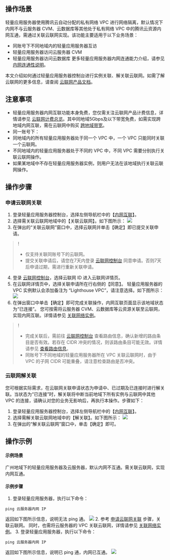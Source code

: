 ## 操作场景
轻量应用服务器使用腾讯云自动分配的私有网络 VPC 进行网络隔离，默认情况下内网不与云服务器 CVM、云数据库等其他处于私有网络 VPC 中的腾讯云资源内网互通，需通过关联云联网实现。该功能主要适用于以下业务场景：
 - 同账号下不同地域内的轻量应用服务器互访
 - 轻量应用服务器访问云服务器 CVM
 - 轻量应用服务器访问云数据库
更多轻量应用服务器内网连通能力介绍，请参见 [内网连通性说明](https://cloud.tencent.com/document/product/1207/50103#IntranetUnicom)。


本文介绍如何通过轻量应用服务器控制台进行实例关联、解关联云联网。如需了解云联网的更多信息，请查阅 [云联网产品文档](https://cloud.tencent.com/document/product/877/18675)。

## 注意事项
- 轻量应用服务器内网互联功能本身免费，您仅需关注云联网产品计费信息，详情请参见 [云联网计费总览](https://cloud.tencent.com/document/product/877/18676)。其中同地域5Gbps及以下带宽免费，如需实现跨地域内网互联，需在云联网中购买 [跨地域带宽](https://cloud.tencent.com/document/product/877/49859)。
- 同一账号下：
 - 同地域内的所有轻量应用服务器处于同一个 VPC 中，一个 VPC 只能同时关联一个云联网。
 - 不同地域内的轻量应用服务器处于不同的 VPC 中，不同 VPC 需要分别执行关联云联网操作。
- 如果某地域中不存在轻量应用服务器实例，则用户无法在该地域执行关联云联网操作。

## 操作步骤

### 申请云联网关联[](id:association)
1. 登录轻量应用服务器控制台，选择左侧导航栏中的【[内网互联](https://console.cloud.tencent.com/lighthouse/ccn/index)】。
2. 选择需关联云联网地域中的【关联云联网】。如下图所示：
![](https://main.qcloudimg.com/raw/03a8c49cbb7a543195bd2724d345ef6e.png)
3. 在弹出的“关联云联网”窗口中，选择云联网并单击【确定】即已提交关联申请。
>!
>- 仅支持关联同账号下的云联网。
>- 提交关联申请后，请您在7天内登录 [云联网控制台](https://console.cloud.tencent.com/vpc/ccn) 同意申请。否则7天后申请过期，需进行重新关联申请。
>
4. 登录 [云联网控制台](https://console.cloud.tencent.com/vpc/ccn)，选择云联网 ID 进入云联网详情页。
5. 在云联网详情页中，选择关联申请所在行右侧的【同意】。
轻量应用服务器的 VPC 实例默认会添加备注为 “Lighthouse VPC”，请注意选择。如下图所示：
![](https://main.qcloudimg.com/raw/3e1db0bbadc8f1040ebc4b344fe7a097.png)
6. 在弹出窗口中单击【确定】即可完成关联操作，内网互联页面显示该地域状态为“已连接”。
您可按需将云服务器 CVM、云数据库等云资源关联至云联网，实现内网互联。详情请参见 [关联网络实例](https://cloud.tencent.com/document/product/877/18747)。
>!
>- 完成关联后，需前往 [云联网控制台](https://console.cloud.tencent.com/vpc/ccn) 查看路由信息，确认新增的路由条目是否有效。若存在 CIDR 冲突的情况，则该路由条目可能无效。详情请参见 [查看路由信息](https://cloud.tencent.com/document/product/877/18756)。
>- 同账号下不同地域的轻量应用服务器所在 VPC 关联云联网时，由于 VPC 的子网 CIDR 可能重叠，请注意检查路由是否冲突。
>

### 云联网解关联[](id:disassociate)
您可根据实际需求，在云联网关联申请状态为申请中、已过期及已连接时进行解关联。当状态为“已连接”时，解关联将中断当前地域下所有实例与云联网中其他 VPC 的连接，请确认对您的业务无影响后，再执行本操作。步骤如下：
1. 登录轻量应用服务器控制台，选择左侧导航栏中的【[内网互联](https://console.cloud.tencent.com/lighthouse/ccn/index)】。 
2. 选择需解关联云联网地域中的【解关联】。如下图所示：
![](https://main.qcloudimg.com/raw/207bf661a8012710067faccfb1ed8fba.png)
3. 在弹出的“解关联云联网”窗口中，单击【确定】即可。

## 操作示例
#### 示例场景
广州地域下的轻量应用服务器及云服务器，默认内网不互通。需关联云联网，实现内网互通。

#### 示例步骤
 1. 登录轻量应用服务器，执行以下命令：
```
ping 云服务器内网 IP
```
返回如下图所示信息，说明无法 ping 通。
![](https://main.qcloudimg.com/raw/49e76f62b5f7ae7e6fb504bf92b842a7.png)
 2. 参考 [申请云联网关联](#association) 步骤，关联云联网。
 同时，也需将云服务器的 VPC 关联云联网，详情请参见 [关联网络实例](https://cloud.tencent.com/document/product/877/18747)。 
 3. 登录轻量应用服务器，执行以下命令：
```
ping 云服务器内网 IP
``` 
返回如下图所示信息，说明已 ping 通，内网已互通。
![](https://main.qcloudimg.com/raw/b487ec4b7ae4be87059bd13db2f5f9b4.png)
